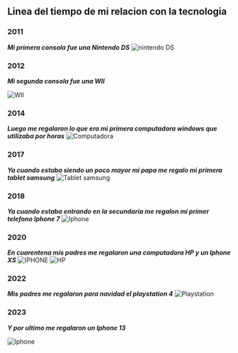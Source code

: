 ## Linea del tiempo de mi relacion con la tecnologia
### 2011
***Mi primera consola fue una Nintendo DS***
![nintendo DS](https://encrypted-tbn0.gstatic.com/images?q=tbn:ANd9GcRQ5dajXPUeH5G7u8s5YRkvUiKSZQhLmHKyIQ&s)

### 2012

***Mi segunda consola fue una WII***


![WII](https://upload.wikimedia.org/wikipedia/commons/8/83/Wii_console.png)


### 2014

***Luego me regalaron lo que era mi primera computadora windows que utilizaba por horas***
![Computadora](https://i.ebayimg.com/images/g/bc8AAOSwHL9mmlOV/s-l1600.webp)

### 2017
***Ya cuando estaba siendo un poco mayor mi papa me regalo mi primera tablet samsung***
![Tablet samsung](https://i.blogs.es/1997e7/650_1000_samsung-20galaxy-20tab-203-20-20-207-20pulgadas/450_1000.jpg)

### 2018
***Ya cuando estaba entrando en la secundaria me regalon mi primer telefono Iphone 7***
![Iphone](https://cdn.alloallo.media/catalog/product/apple/iphone/iphone-7/iphone-7-rose-gold.jpg)

### 2020
***En cuarentena mis padres me regalaron una computadora HP y un Iphone XS***
![IPHONE](https://m.media-amazon.com/images/I/61uGWjFfANL._AC_UF894,1000_QL80_.jpg)
![HP](image.png)

### 2022
***Mis padres me regalaron para navidad el playstation 4***
![Playstation](https://m.media-amazon.com/images/I/71TSxRq3EHL._AC_UF350,350_QL80_.jpg)


### 2023
***Y por ultimo me regalaron un Iphone 13***

![Iphone](https://m.media-amazon.com/images/I/71iIaQjJunL._AC_UF894,1000_QL80_.jpg)